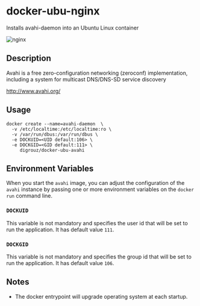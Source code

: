 # docker-ubu-nginx
Installs avahi-daemon into an Ubuntu Linux container

![nginx](https://upload.wikimedia.org/wikipedia/commons/thumb/7/7b/Avahi-logo.svg/84px-Avahi-logo.svg.png)

## Description

Avahi is a free zero-configuration networking (zeroconf) implementation, including a system for multicast DNS/DNS-SD service discovery


http://www.avahi.org/

## Usage

    docker create --name=avahi-daemon  \
      -v /etc/localtime:/etc/localtime:ro \
      -v /var/run/dbus:/var/run/dbus \
      -e DOCKUID=<UID default:106> \
      -e DOCKGID=<GID default:111> \
         digrouz/docker-ubu-avahi

## Environment Variables

When you start the `avahi` image, you can adjust the configuration of the `avahi` instance by passing one or more environment variables on the `docker run` command line.

### `DOCKUID`

This variable is not mandatory and specifies the user id that will be set to run the application. It has default value `111`.

### `DOCKGID`

This variable is not mandatory and specifies the group id that will be set to run the application. It has default value `106`.

## Notes

* The docker entrypoint will upgrade operating system at each startup.